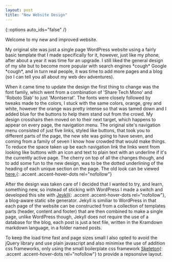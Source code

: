 ```yaml
---
layout: post
title: "New Website Design"
---
```


{::options auto_ids="false" /}

Welcome to my new and improved website.

My original site was just a single page WordPress website using a fairly basic template that I made specifically for it, however, just like my phone, after about a year it was time for an upgrade. I still liked the general design of my site but to become more popular with search engines \*cough\* Google \*cough\*, and in turn real people, it was time to add more pages and a blog (so I can tell you all about my web dev adventures). 

When it came time to update the design the first thing to change was the font family, which went from a combination of 'Share Tech Mono' and 'Roboto Slab' to just 'Montserrat'. The fonts were closely followed by tweaks made to the colors, I stuck with the same colors, orange, grey and white, however the orange was pretty intense so that was tamed down and I added blue for the buttons to help them stand out from the crowd. My design crosshairs then moved on to their next target, which happens to appear on every page, the navigation menu. The original site's navigation menu consisted of just five links, styled like buttons, that took you to different parts of the page, the new site was going to have seven, and coming from a family of seven I know how crowded that would make things. To reduce the space taken up be each navigation link the links went from looking like buttons with an icon and text to plain text with an underline if it's the currently active page. The cherry on top of all the changes though, and to add some fun to the new design, was to be the dotted underlining of the heading of each unique section on the page. The old look can be viewed [here.][old_site]{: .accent .accent-hover-dots rel="nofollow"}

After the design was taken care of I decided that I wanted to try, and learn, something new, so instead of sticking with WordPress I made a switch and developed this site with [Jeykll][jekyll]{: .accent .accent-hover-dots rel="nofollow"}, a blog-aware static site generator. Jekyll is similiar to WordPress in that each page of the website can be constructed from a collection of templates parts (header, content and footer) that are then combined to make a single page, unlike WordPress though, Jekyll does not require the use of a database for the blog, each post is just a text file, written in the Kramdown markdown language, in a folder named posts.  

To keep the load time fast and page sizes small I also opted to avoid the jQuery library and use plain javascript and also minimixe the use of addition css frameworks, only using the small boilerplate css framework [Skeleton][skeleton]{: .accent .accent-hover-dots rel="nofollow"} to provide a repsonsive layout.



[jekyll]: https://jekyllrb.com/
[old_site]: /images/aaronhatchard.jpg
[skeleton]: http://getskeleton.com